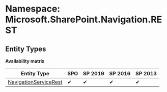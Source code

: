# Namespace: Microsoft.SharePoint.Navigation.REST
## Entity Types

**Availability matrix**

Entity Type | SPO | SP 2019 | SP 2016 | SP 2013
----------|-----|---------|---------|--------
[NavigationServiceRest](./EntityTypes/NavigationServiceRest.md) | ✔ | ✔ | ✔ | ✔
